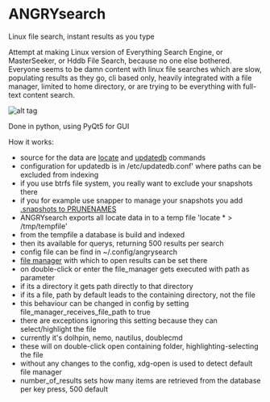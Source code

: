 # ANGRYsearch
Linux file search, instant results as you type

Attempt at making Linux version of Everything Search Engine, or MasterSeeker, or Hddb File Search, because no one else bothered.
Everyone seems to be damn content with linux file searches which are slow, populating results as they go, cli based only, heavily integrated with a file manager, limited to home directory, or are trying to be everything with full-text content search.

![alt tag](http://i.imgur.com/TyH60mq.gif)

Done in python, using PyQt5 for GUI

How it works:

* source for the data are [locate](http://linux.die.net/man/1/locate) and [updatedb](http://linux.die.net/man/1/updatedb) commands
* configuration for updatedb is in /etc/updatedb.conf' where paths can be excluded from indexing
* if you use btrfs file system, you really want to exclude your snapshots there
* if you for example use snapper to manage your snapshots you add [.snapshots to PRUNENAMES](http://i.imgur.com/I8Vq4go.png)
* ANGRYsearch exports all locate data in to a temp file 'locate * > /tmp/tempfile'
* from the tempfile a database is build and indexed
* then its available for querys, returning 500 results per search
* config file can be find in ~/.config/angrysearch
* [file manager](http://i.imgur.com/Vpi2csT.png) with which to open results can be set there
* on double-click or enter the file_manager gets executed with path as parameter
* if its a directory it gets path directly to that directory
* if its a file, path by default leads to the containing directory, not the file
* this behaviour can be changed in config by setting file_manager_receives_file_path to true
* there are exceptions ignoring this setting because they can select/highlight the file
* currently it's dolhpin, nemo, nautilus, doublecmd
* these will on double-click open containing folder, highlighting-selecting the file
* without any changes to the config, xdg-open is used to detect default file manager
* number_of_results sets how many items are retrieved from the database per key press, 500 default
